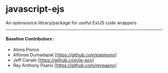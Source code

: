 # javascript-ejs
An opensource library/package for useful ExtJS code wrappers

---

#### Baseline Contributors :
- Alona Ponce
- Alfonse Dumadapat [https://github.com/papipons]
- Jeff Canale [https://github.com/je-poy]
- Rey Anthony Paano [https://github.com/reypaano]
